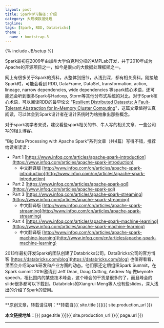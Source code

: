 ```yaml
---
layout: post
title: Spark学习路径：介绍
category: 大规模数据处理
tagline: 
tags: [Spark, RDD, Databricks]
theme :
  name : bootstrap-3
---
```

{% include JB/setup %}

Spark最初在2009年由加州大学伯克利分校的AMPLab开发，并于2010年成为Apache的开源项目之一，如今是很火的大数据处理框架之一。

网上有很多关于Spark的资料，从整体到细节，从浅到深，都有相关资料。刚接触Spark时，可能会看到 RDD, DataFrame, DataSet, transformation, action, lineage, narrow dependencies, wide dependencies 等spark核心术语，还可能还会听到很多Spark与Hadoop, Storm等其他分布式系统的对比。对于Spark核心术语，可以阅读RDD的最早论文 "[Resilient Distributed Datasets: A Fault-Tolerant Abstraction for In-Memory Cluster Computing](http://101.96.8.164/www-bcf.usc.edu/~minlanyu/teach/csci599-fall12/papers/nsdi_spark.pdf)"，这篇文章值得认真阅读，可以体会到Spark设计者在设计系统时为啥抽象出那些概念。

对于spark初学者来说，建议看些spark相关的书、牛人写的相关文章、一些公司写的相关博客。

"Big Data Processing with Apache Spark"系列文章（共4篇）写得不错，推荐给读者读读：

+ Part 1 [https://www.infoq.com/articles/apache-spark-introduction](https://www.infoq.com/articles/apache-spark-introduction)
  - 中文翻译版 [http://www.infoq.com/cn/articles/apache-spark-introduction](http://www.infoq.com/cn/articles/apache-spark-introduction)
+ Part 2 [https://www.infoq.com/articles/apache-spark-sql](https://www.infoq.com/articles/apache-spark-sql)
+ Part 3 [https://www.infoq.com/articles/apache-spark-streaming](https://www.infoq.com/articles/apache-spark-streaming)
  - 中文翻译版 [http://www.infoq.com/cn/articles/apache-spark-streaming](http://www.infoq.com/cn/articles/apache-spark-streaming)
+ Part 4 [https://www.infoq.com/articles/apache-spark-machine-learning](https://www.infoq.com/articles/apache-spark-machine-learning)
  - 中文翻译版 [http://www.infoq.com/cn/articles/apache-spark-machine-learning](http://www.infoq.com/cn/articles/apache-spark-machine-learning)

2013年最初开发Spark的团队创建了Databricks公司，DataBricks公司的官方博客 [https://databricks.com/blog](https://databricks.com/blog) 也值得看看，里面会介绍Spark研发和产业方面的动态。他们家还定期组织Spark Summit，在Spark summit 2016邀请到 Jeff Dean, Doug Cutting, Andrew Ng 做keynote speech，相比国内的某些技术峰会，这个峰会的干货是很多的了，而且峰会的slide很多都可以下载到。Databricks的Xiangrui Meng等人也有些slides，深入浅出的介绍了Spark的使用。

* * *

**原创文章，转载请注明：**转载自[{{ site.title }}]({{ site.production_url }})

**本文链接地址：**[{{ page.title }}]({{ site.production_url }}{{ page.url }})

* * *
